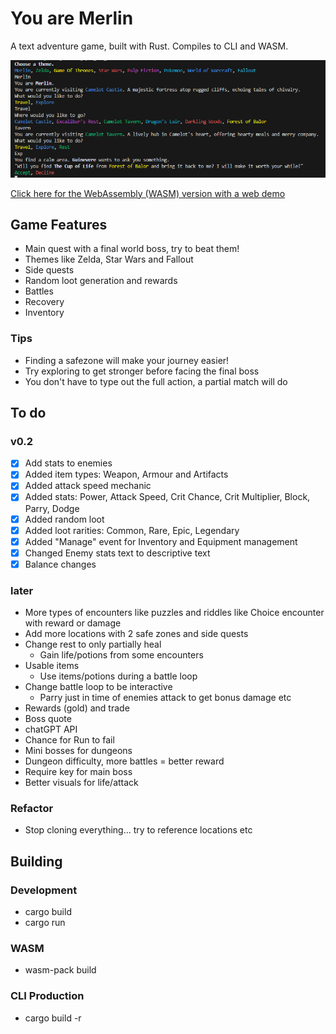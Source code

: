 # You are Merlin

A text adventure game, built with Rust. Compiles to CLI and WASM.

![CLI Screenshot](screenshots/CLI-screenshot.png)

[Click here for the WebAssembly (WASM) version with a web demo](https://github.com/hseager/you-are-merlin-www)

## Game Features

- Main quest with a final world boss, try to beat them!
- Themes like Zelda, Star Wars and Fallout
- Side quests
- Random loot generation and rewards
- Battles
- Recovery
- Inventory

### Tips

- Finding a safezone will make your journey easier!
- Try exploring to get stronger before facing the final boss
- You don't have to type out the full action, a partial match will do

## To do

### v0.2
- [x] Add stats to enemies
- [x] Added item types: Weapon, Armour and Artifacts
- [x] Added attack speed mechanic
- [x] Added stats: Power, Attack Speed, Crit Chance, Crit Multiplier, Block, Parry, Dodge
- [x] Added random loot
- [x] Added loot rarities: Common, Rare, Epic, Legendary
- [x] Added "Manage" event for Inventory and Equipment management
- [x] Changed Enemy stats text to descriptive text
- [x] Balance changes

### later
- More types of encounters like puzzles and riddles like Choice encounter with reward or damage
- Add more locations with 2 safe zones and side quests
- Change rest to only partially heal
    - Gain life/potions from some encounters
- Usable items
    - Use items/potions during a battle loop
- Change battle loop to be interactive
    - Parry just in time of enemies attack to get bonus damage etc
- Rewards (gold) and trade
- Boss quote
- chatGPT API
- Chance for Run to fail
- Mini bosses for dungeons
- Dungeon difficulty, more battles = better reward
- Require key for main boss
- Better visuals for life/attack

### Refactor

- Stop cloning everything... try to reference locations etc

## Building

### Development

- cargo build
- cargo run

### WASM

- wasm-pack build

### CLI Production

- cargo build -r


